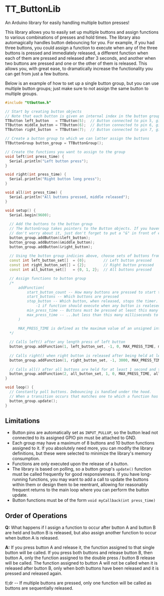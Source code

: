 # TT_ButtonLib
An Arduino library for easily handling multiple button presses!

This library allows you to easily set up multiple buttons and assign functions to various combinations of presses and hold times. The library also automagically
handles button debouncing for you. For example, if you had three buttons, you could assign a function to execute when any of the three buttons is pressed and
immediately released, a different function when each of them are pressed and released after 3 seconds, and another when two buttons are pressed and one or the
other of them is released. This allows you, with great ease, to dramatically increase the functionality you can get from just a few buttons.

Below is an example of how to set up a single button group, but you can use multiple button groups; just make sure to not assign the same button to multiple groups.


```cpp
#include "ttbutton.h"

// Start by creating button objects
// Note that each button is given an internal index in the button group as it is created
TTButton left_button   = TTButton(5);  // Button connected to pin 5, given group index 0
TTButton middle_button = TTButton(6);  // Button connected to pin 6, given group index 1
TTButton right_button  = TTButton(7);  // Button connected to pin 7, given group index 2

// Create a button group to which we can latter assign the buttons
TTButtonGroup button_group = TTButtonGroup();

// Create the functions you want to assign to the group
void left(int press_time) {
  Serial.println("Left button press");
}

void right(int press_time) {
  Serial.println("Right button long press");
}

void all(int press_time) {
  Serial.println("All buttons pressed, middle released");
}

void setup() {
  Serial.begin(9600);
  
  // Add the buttons to the button group
  // The ButtonGroup takes pointers to the Button objects. If you haven't used pointers before, 
  // don't worry about it, just don't forget to put a "&" in front of each button name when assigning it. 
  button_group.addButton(&left_button);
  button_group.addButton(&middle_button);
  button_group.addButton(&right_button);
    
  // Using the button group indicies above, choose sets of buttons from the group to which you want to assign functions 
  const int left_button_set[]  = {0};        // Left button pressed
  const int right_button_set[] = {2};        // Right button pressed
  const int all_button_set[]   = {0, 1, 2};  // All buttons pressed

  // Assign functions to button group
  /*
      addFunction(
          start_button_count -- How many buttons are pressed to start to timer
          start_buttons -- Which buttons are pressed
          stop_button -- Which button, when released, stops the timer. 
              -1 if function should execute when any button is realesed.
          min_press_time -- Buttons must be pressed at least this many milliseconds...
          max_press_time -- ...but less than this many milliseconds to activate the assigned callback
      )

      MAX_PRESS_TIME is defined as the maximum value of an unsigned int.
  */
  
  // Calls left() after any length press of left button
  button_group.addFunction(1, left_button_set, -1, 0, MAX_PRESS_TIME, myFunc_0);
  
  // Calls right() when right button is released after being held at least 3 seconds
  button_group.addFunction(1, right_button_set, -1, 3000, MAX_PRESS_TIME, myFunc_1);
  
  // Calls all() after all buttons are held for at least 1 second and the middle button is released
  button_group.addFunction(2, all_button_set, 1, 0, MAX_PRESS_TIME, all);
}

void loop() {
  // Constantly poll buttons. Debouncing is handled under the hood. 
  // When a transition occurs that matches one to which a function has been assigned, that function is called
  button_group.update();
}
```

## Limitations
- Button pins are automatically set as `INPUT_PULLUP`, so the button lead not connected to its assigned GPIO pin must be attached to GND.
- Each group may have a maximum of 8 buttons and 10 button functions assigned to it. If you absolutely need more, you can modify the library definitions, 
but these were selected to minimize the library's memory consumption.
- Functions are only executed upon the release of a button. 
- The library is based on polling, so a button group's `update()` function must be called frequently for good responsiveness. If you have long-running functions,
you may want to add a call to update the buttons within them or design them to be reentrant, allowing for reasonably frequent returns to the main loop where
you can perform the button update.
- Button functions must be of the form `void myCallback(int press_time)`

## Order of Operations
**Q:** What happens if I assign a function to occur after button A and button B are held and button B is released, but also assign another function to occur 
when button A is released.

**A:** If you press button A and release it, the function assigned to that single button will be called. If you press both buttons and release button B, then button A,
only the function assigned to the double press / button B release will be called. The function assigned to button A will not be called when it is released after button
B, only when both buttons have been released and it is pressed and released again.

tl;dr -- If multiple buttons are pressed, only one function will be called as buttons are sequentially released.
